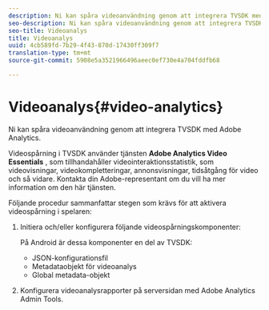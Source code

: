 ```yaml
---
description: Ni kan spåra videoanvändning genom att integrera TVSDK med Adobe Analytics.
seo-description: Ni kan spåra videoanvändning genom att integrera TVSDK med Adobe Analytics.
seo-title: Videoanalys
title: Videoanalys
uuid: 4cb589fd-7b29-4f43-870d-17430ff309f7
translation-type: tm+mt
source-git-commit: 5908e5a3521966496aeec0ef730e4a704fddfb68

---
```



# Videoanalys{#video-analytics}

Ni kan spåra videoanvändning genom att integrera TVSDK med Adobe Analytics.

Videospårning i TVSDK använder tjänsten **Adobe Analytics Video Essentials** , som tillhandahåller videointeraktionsstatistik, som videovisningar, videokompletteringar, annonsvisningar, tidsåtgång för video och så vidare. Kontakta din Adobe-representant om du vill ha mer information om den här tjänsten.

Följande procedur sammanfattar stegen som krävs för att aktivera videospårning i spelaren:

1. Initiera och/eller konfigurera följande videospårningskomponenter:

   På Android är dessa komponenter en del av TVSDK:

   * JSON-konfigurationsfil
   * Metadataobjekt för videoanalys
   * Global metadata-objekt

1. Konfigurera videoanalysrapporter på serversidan med Adobe Analytics Admin Tools.

